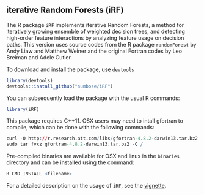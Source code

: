 ## iterative Random Forests (iRF)

The R package `iRF` implements iterative Random Forests, a method for
iteratively growing ensemble of weighted decision trees, and detecting
high-order feature interactions by analyzing feature usage on decision paths.
This version uses source codes from the R package `randomForest` by Andy Liaw
and Matthew Weiner and the original Fortran codes by Leo Breiman and Adele
Cutler.

To download and install the package, use `devtools`

```r
library(devtools)
devtools::install_github("sumbose/iRF")
```

You can subsequently load the package with the usual R commands:

```r
library(iRF)
```

This package requires C++11. OSX users may need to intall gfortran to compile,
which can be done with the following commands:

```r
curl -O http://r.research.att.com/libs/gfortran-4.8.2-darwin13.tar.bz2
sudo tar fvxz gfortran-4.8.2-darwin13.tar.bz2 -C /
```

Pre-compiled binaries are available for OSX and linux in the `binaries`
directory and can be installed using the command:

```r
R CMD INSTALL <filename>
```

For a detailed description on the usage of `iRF`, see the
[vignette](https://cdn.rawgit.com/sumbose/iRF/master/vignettes/vignette2.html). 





